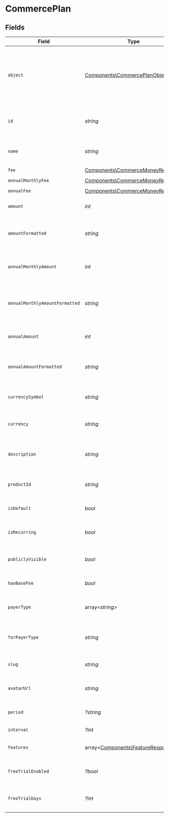 # CommercePlan


## Fields

| Field                                                                                 | Type                                                                                  | Required                                                                              | Description                                                                           |
| ------------------------------------------------------------------------------------- | ------------------------------------------------------------------------------------- | ------------------------------------------------------------------------------------- | ------------------------------------------------------------------------------------- |
| `object`                                                                              | [Components\CommercePlanObject](../../Models/Components/CommercePlanObject.md)        | :heavy_check_mark:                                                                    | String representing the object's type. Objects of the same type share the same value. |
| `id`                                                                                  | *string*                                                                              | :heavy_check_mark:                                                                    | Unique identifier for the commerce plan.                                              |
| `name`                                                                                | *string*                                                                              | :heavy_check_mark:                                                                    | The name of the commerce plan.                                                        |
| `fee`                                                                                 | [Components\CommerceMoneyResponse](../../Models/Components/CommerceMoneyResponse.md)  | :heavy_check_mark:                                                                    | N/A                                                                                   |
| `annualMonthlyFee`                                                                    | [Components\CommerceMoneyResponse](../../Models/Components/CommerceMoneyResponse.md)  | :heavy_check_mark:                                                                    | N/A                                                                                   |
| `annualFee`                                                                           | [Components\CommerceMoneyResponse](../../Models/Components/CommerceMoneyResponse.md)  | :heavy_check_mark:                                                                    | N/A                                                                                   |
| `amount`                                                                              | *int*                                                                                 | :heavy_check_mark:                                                                    | The amount in cents for the plan.                                                     |
| `amountFormatted`                                                                     | *string*                                                                              | :heavy_check_mark:                                                                    | The formatted amount as a string (e.g., "$49.99").                                    |
| `annualMonthlyAmount`                                                                 | *int*                                                                                 | :heavy_check_mark:                                                                    | The monthly amount in cents when billed annually.                                     |
| `annualMonthlyAmountFormatted`                                                        | *string*                                                                              | :heavy_check_mark:                                                                    | The formatted annual monthly amount as a string.                                      |
| `annualAmount`                                                                        | *int*                                                                                 | :heavy_check_mark:                                                                    | The total annual amount in cents.                                                     |
| `annualAmountFormatted`                                                               | *string*                                                                              | :heavy_check_mark:                                                                    | The formatted annual amount as a string.                                              |
| `currencySymbol`                                                                      | *string*                                                                              | :heavy_check_mark:                                                                    | The currency symbol (e.g., "$").                                                      |
| `currency`                                                                            | *string*                                                                              | :heavy_check_mark:                                                                    | The currency code (e.g., "USD").                                                      |
| `description`                                                                         | *string*                                                                              | :heavy_check_mark:                                                                    | The description of the commerce plan.                                                 |
| `productId`                                                                           | *string*                                                                              | :heavy_check_mark:                                                                    | The ID of the product this plan belongs to.                                           |
| `isDefault`                                                                           | *bool*                                                                                | :heavy_check_mark:                                                                    | Whether this is the default plan.                                                     |
| `isRecurring`                                                                         | *bool*                                                                                | :heavy_check_mark:                                                                    | Whether this is a recurring plan.                                                     |
| `publiclyVisible`                                                                     | *bool*                                                                                | :heavy_check_mark:                                                                    | Whether this plan is publicly visible.                                                |
| `hasBaseFee`                                                                          | *bool*                                                                                | :heavy_check_mark:                                                                    | Whether this plan has a base fee.                                                     |
| `payerType`                                                                           | array<*string*>                                                                       | :heavy_check_mark:                                                                    | The types of payers that can use this plan.                                           |
| `forPayerType`                                                                        | *string*                                                                              | :heavy_check_mark:                                                                    | The payer type this plan is designed for.                                             |
| `slug`                                                                                | *string*                                                                              | :heavy_check_mark:                                                                    | The URL-friendly slug for the plan.                                                   |
| `avatarUrl`                                                                           | *string*                                                                              | :heavy_check_mark:                                                                    | The URL of the plan's avatar image.                                                   |
| `period`                                                                              | *?string*                                                                             | :heavy_minus_sign:                                                                    | The billing period for the plan.                                                      |
| `interval`                                                                            | *?int*                                                                                | :heavy_minus_sign:                                                                    | The billing interval.                                                                 |
| `features`                                                                            | array<[Components\FeatureResponse](../../Models/Components/FeatureResponse.md)>       | :heavy_check_mark:                                                                    | The features included in this plan.                                                   |
| `freeTrialEnabled`                                                                    | *?bool*                                                                               | :heavy_minus_sign:                                                                    | Whether free trial is enabled for this plan.                                          |
| `freeTrialDays`                                                                       | *?int*                                                                                | :heavy_minus_sign:                                                                    | Number of free trial days for this plan.                                              |